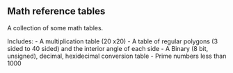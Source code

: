 ## Math reference tables

A collection of some math tables.
 
Includes: - A multiplication table (20 x20)
	  - A table of regular polygons (3 sided to 40 sided) and the interior angle of each side
	  - A Binary (8 bit, unsigned), decimal, hexidecimal conversion table
	  - Prime numbers less than 1000
